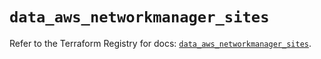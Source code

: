 # `data_aws_networkmanager_sites`

Refer to the Terraform Registry for docs: [`data_aws_networkmanager_sites`](https://registry.terraform.io/providers/hashicorp/aws/5.100.0/docs/data-sources/networkmanager_sites).
